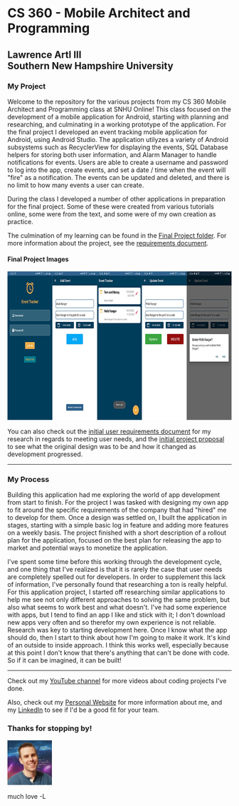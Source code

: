 <h1>CS 360 - Mobile Architect and Programming</h1>
<h2>Lawrence Artl III<br>
  Southern New Hampshire University</h2>
  
  <h3>My Project</h3>
  <p>
  Welcome to the repository for the various projects from my CS 360 Mobile Architect and Programming class at SNHU Online! 
  This class focused on the development of a mobile application for Android, starting with planning and researching, and culminating in a working prototype of the application. For the final project I developed an event tracking mobile application for Android, using Android Studio. The application utilyzes a variety of Android subsystems such as RecyclerView for displaying the events, SQL Database helpers for storing both user information, and Alarm Manager to handle notifications for events. Users are able to create a username and password to log into the app, create events, and set a date / time when the event will "fire" as a notification. The events can be updated and deleted, and there is no limit to how many events a user can create. 
  
  During the class I developed a number of other applications in preparation for the final project. Some of these were created from various tutorials online, some were from the text, and some were of my own creation as practice. 
  
  The culmination of my learning can be found in the  <a href="https://github.com/lorenarms/SNHU_CS_360_Mobile_Development/tree/main/CS%20360%20Final%20Project" target="_blank">Final Project folder</a>. For more information about the project, see the 
  <a href="https://drive.google.com/file/d/1pFWvkUysmwF9FknGc0WO2ezPo8XFQTks/view?usp=sharing" target="_blank">requirements document</a>. 
  <h4>Final Project Images</h4>
  <img src="https://github.com/lorenarms/SNHU_CS_360_Mobile_Development/blob/main/final_project_cs_360.png" atl="[picture of final project]" style="width:810px;height:333px;">
                                                                                                                               
  </p>
  <p>
  You can also check out the <a href="https://github.com/lorenarms/SNHU_CS_360_Mobile_Development/blob/main/CS%20360%20Final%20Project/2-3%20Milestone%20-%20Goals%20and%20Users.docx.pdf" target="_blank">initial user requirements document</a> for my research in regards to meeting user needs, and the <a href="https://github.com/lorenarms/SNHU_CS_360_Mobile_Development/blob/main/CS%20360%20Final%20Project/3-3%20Project%20One%20-%20App%20Proposal.docx.pdf" target="_blank"> initial project proposal</a> to see what the original design was to be and how it changed as development progressed.
  </p>
  
 <hr>
 <h3>My Process</h3>
  <p>Building this application had me exploring the world of app development from start to finish. For the project I was tasked with designing my own app to fit around the specific requirements of the company that had "hired" me to develop for them. Once a design was settled on, I built the application in stages, starting with a simple basic log in feature and adding more features on a weekly basis. The project finished with a short description of a rollout plan for the application, focused on the best plan for releasing the app to market and potential ways to monetize the application.

  <p>
  I've spent some time before this working through the development cycle, and one thing that I've realized is that it is rarely the case that user needs are completely spelled out for developers. In order to supplement this lack of information, I've personally found that researching a ton is really helpful. For this application project, I started off researching similar applications to help me see not only different approaches to solving the same problem, but also what seems to work best and what doesn't. I've had some experience with apps, but I tend to find an app I like and stick with it; I don't download new apps very often and so therefor my own experience is not reliable. Research was key to starting development here. Once I know what the app should do, then I start to think about how I'm going to make it work. It's kind of an outside to inside approach. I think this works well, especially because at this point I don't know that there's anything that can't be done with code. So if it can be imagined, it can be built!
  </p>
    <hr>
<p>Check out my <a href="https://www.youtube.com/channel/UCGtp8PRHgPCQHYoSxbMST8A" target="_blank">YouTube channel</a> for more videos about coding projects I've done.</p>
<p>Also, check out my <a href="http://artllj.com" target="_blank">Personal Website</a> for more information about me, and my <a href="https://www.linkedin.com/in/lorenarms95/" target="_blank">LinkedIn</a> to see if I'd be a good fit for your team. </p>
<h3>Thanks for stopping by!</h3>
<img src="https://github.com/lorenarms/SNHU_CS_370_Emerging_Trends_in_CS/blob/main/images/profile.png" atl="[picture of me]" style="width:100px;">
<p>much love
-L
</p>

